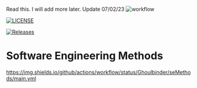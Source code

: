 Read this. I will add more later.
Update 07/02/23
![workflow](https://github.com/Ghoulbinder/seMethods/actions/workflows/main.yml/badge.svg)

[![LICENSE](https://img.shields.io/github/license/Ghoulbinder/seMethods.svg?style=flat-square)](https://github.com/Ghoulbinder/sem/blob/master/LICENSE)

[![Releases](https://img.shields.io/github/release/Ghoulbinder/all.svg?style=flat-square)](https://github.com/Ghoulbinder/sem/releases)

# Software Engineering Methods
https://img.shields.io/github/actions/workflow/status/Ghoulbinder/seMethods/main.yml